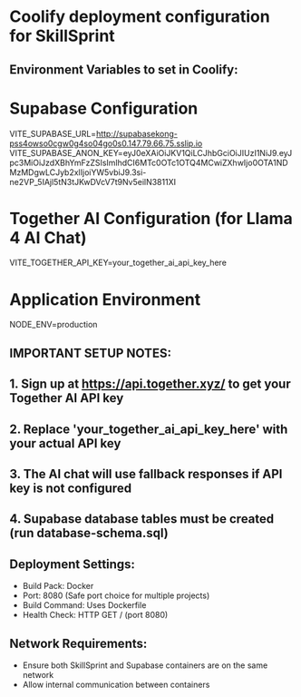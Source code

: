 # Coolify deployment configuration for SkillSprint

## Environment Variables to set in Coolify:

# Supabase Configuration
VITE_SUPABASE_URL=http://supabasekong-pss4owso0cgw0g4so04go0s0.147.79.66.75.sslip.io
VITE_SUPABASE_ANON_KEY=eyJ0eXAiOiJKV1QiLCJhbGciOiJIUzI1NiJ9.eyJpc3MiOiJzdXBhYmFzZSIsImlhdCI6MTc0OTc1OTQ4MCwiZXhwIjo0OTA1NDMzMDgwLCJyb2xlIjoiYW5vbiJ9.3si-ne2VP_5IAjl5tN3tJKwDVcV7t9Nv5eilN3811XI

# Together AI Configuration (for Llama 4 AI Chat)
VITE_TOGETHER_API_KEY=your_together_ai_api_key_here

# Application Environment
NODE_ENV=production

## IMPORTANT SETUP NOTES:
## 1. Sign up at https://api.together.xyz/ to get your Together AI API key
## 2. Replace 'your_together_ai_api_key_here' with your actual API key
## 3. The AI chat will use fallback responses if API key is not configured
## 4. Supabase database tables must be created (run database-schema.sql)

## Deployment Settings:
- Build Pack: Docker
- Port: 8080 (Safe port choice for multiple projects)
- Build Command: Uses Dockerfile
- Health Check: HTTP GET / (port 8080)

## Network Requirements:
- Ensure both SkillSprint and Supabase containers are on the same network
- Allow internal communication between containers
